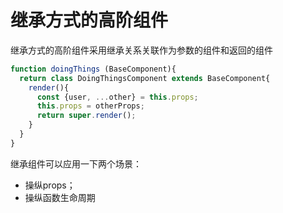 # 继承方式的高阶组件

继承方式的高阶组件采用继承关系关联作为参数的组件和返回的组件

```javascript
function doingThings (BaseComponent){
  return class DoingThingsComponent extends BaseComponent{
    render(){
      const {user, ...other} = this.props;
      this.props = otherProps;
      return super.render();
    }
  }
}
```

继承组件可以应用一下两个场景：

* 操纵props；
* 操纵函数生命周期

